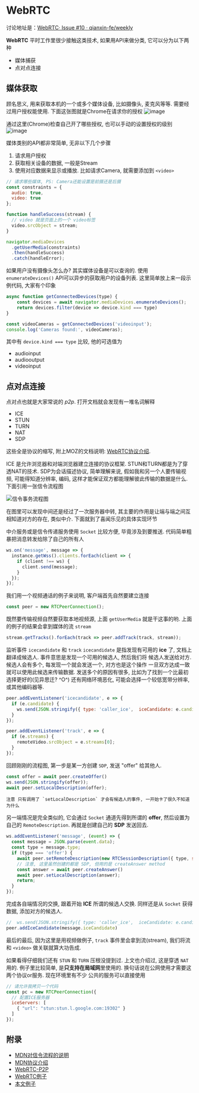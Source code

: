 # WebRTC

讨论地址是：[WebRTC· Issue #10 · qianxin-fe/weekly](https://github.com/qianxin-fe/weekly/issues/10)

**WebRTC** 平时工作里很少接触这类技术, 如果用API来做分类, 它可以分为以下两种

- 媒体捕获
- 点对点连接


## 媒体获取

顾名思义, 用来获取本机的一个或多个媒体设备, 比如摄像头, 麦克风等等. 需要经过用户授权能使用. 下面这张图就是Chrome在请求你的授权
![image](https://user-images.githubusercontent.com/371511/125044803-e7b1b500-e0ce-11eb-8b3f-d36453f080ba.png)

通过这里(Chrome)检查自己开了哪些授权, 也可以手动的设置授权的级别
![image](https://user-images.githubusercontent.com/371511/125045655-cd2c0b80-e0cf-11eb-91e8-7bbe22e24b61.png)

媒体类别的API都非常简单, 无非以下几个步骤

1. 请求用户授权
2. 获取相关设备的数据, 一般是Stream
3. 使用对应数据来显示或播放. 比如请求Camera, 就需要添加到 `<video>`

```javascript
// 请求哪些媒体, PS: Camera还能设置是前摄还是后摄
const constraints = {
  audio: true,
  video: true
};

function handleSuccess(stream) {
  // video 就是页面上的一个 video标签
  video.srcObject = stream;
}

navigator.mediaDevices
  .getUserMedia(constraints)
  .then(handleSuccess)
  .catch(handleError);
```

如果用户没有摄像头怎么办? 其实媒体设备是可以查询的. 使用 `enumerateDevices()` API可以异步的获取用户的设备列表.
这里简单放上来一段示例代码, 大家有个印象

```javascript
async function getConnectedDevices(type) {
    const devices = await navigator.mediaDevices.enumerateDevices();
    return devices.filter(device => device.kind === type)
}

const videoCameras = getConnectedDevices('videoinput');
console.log('Cameras found:', videoCameras);
```

其中有 `device.kind === type` 比较, 他的可选值为

- audioinput
- audiooutput
- videoinput


## 点对点连接

点对点也就是大家常说的 *p2p*. 打开文档就会发现有一堆名词解释

- ICE
- STUN
- TURN
- NAT
- SDP

这些全是协议的缩写, 附上MOZ的文档说明: [WebRTC协议介绍](https://developer.mozilla.org/zh-CN/docs/Web/API/WebRTC_API/Protocols). 

ICE 是允许浏览器和对端浏览器建立连接的协议框架. STUN和TURN都是为了穿透NAT的技术. 
SDP为会话描述协议, 简单理解来说, 假如我和另一个人要传输视频, 可能得知道分辨率, 编码, 这样才能保证双方都能理解彼此传输的数据是什么.
下面引用一张信令流程图

![信令事务流程图](https://mdn.mozillademos.org/files/12363/WebRTC%20-%20Signaling%20Diagram.svg)

在图里可以发现中间还是经过了一次服务器中转, 其主要的作用是让端与端之间互相知道对方的存在, 类似中介. 下面就到了喜闻乐见的具体实现环节

中介服务或是信令传递服务使用 `Socket` 比较方便, 毕竟涉及到要推送. 代码简单粗暴把消息转发给除了自己的所有人

```javascript
ws.on('message', message => {
  instance.getWss().clients.forEach(client => {
    if (client !== ws) {
      client.send(message);
    }
  });
});
```

我们用一个视频通话的例子来说明, 客户端首先自然要建立连接
```javascript
const peer = new RTCPeerConnection();
```

既然要传输视频自然要获取本地视频源, 上面 `getUserMedia` 就是干这事的哟. 上面的例子的结果会拿到媒体的流 `stream`

```javascript
stream.getTracks().forEach(track => peer.addTrack(track, stream));
```


监听事件 `icecandidate` 和 `track` 
`icecandidate` 是指发现有可用的 **ice** 了, 文档上翻译成候选人. 事件意思是发现一个可用的候选人, 然后我们将
候选人发送给对方. 候选人会有多个, 每发现一个就会发送一个, 对方也是这个操作
一旦双方达成一致就可以使用此候选来传输数据. 发送多个的原因有很多, 比如为了找到一个比最初选择更好的(见异思迁? ^O^)
还有网络环境恶化, 可能会选择一个较低宽带分辨率, 或其他编码器等.

```javascript
peer.addEventListener('icecandidate', e => {
  if (e.candidate) {
    ws.send(JSON.stringify({ type: 'caller_ice',  iceCandidate: e.candidate }));
  }
});

peer.addEventListener('track', e => {
  if (e.streams) {
    remoteVideo.srcObject = e.streams[0];
  }
});
```

回顾刚刚的流程图, 第一步是某一方创建 `SDP`, 发送 "offer" 给其他人.

```javascript
const offer = await peer.createOffer()
ws.send(JSON.stringify(offer));
await peer.setLocalDescription(offer);
```

    注意 只有调用了 `setLocalDescription` 才会有候选人的事件, 一开始卡了很久不知道为什么

另一端情况是完全类似的, 它会通过 `Socket` 通道先得到所谓的 **offer**, 然后设置为自己的 `RemoteDescription`.
再就是创建自己的 **SDP** 发送回去.

```javascript
ws.addEventListener('message', (event) => {
  const message = JSON.parse(event.data);
  const type = message.type;
  if (type === 'offer') {
    await peer.setRemoteDescription(new RTCSessionDescription({ type, sdp: message.sdp }));
    // 注意, 这里虽然创建的都是 SDP, 但用的是 createAnswer method
    const answer = await peer.createAnswer()
    await peer.setLocalDescription(answer);
    return;
  }
});
```

完成各自端情况的交换, 跟着开始 **ICE** 所谓的候选人交换. 同样还是从 `Socket` 获得数据, 添加对方的候选人.

```javascript
//  ws.send(JSON.stringify({ type: 'caller_ice',  iceCandidate: e.candidate }));
peer.addIceCandidate(message.iceCandidate)
```

最后的最后, 因为这里是用视频做例子, `track` 事件里会拿到流(stream), 我们将流和 `<video>` 做关联就算大功告成.

如果看得仔细我们还有 `STUN` 和 `TURN` 压根没提到过. 上文也介绍过, 这是穿透 `NAT` 用的.
例子里比较简单, 是**只支持在局域网**里使用的. 换句话说在公网使用才需要这两个协议or服务. 现在环境里有不少
公共的服务可以直接使用

```javascript
// 请允许我拷贝一个代码
const pc = new RTCPeerConnection({
  // 配置ICE服务器
  iceServers: [
    { "url": "stun:stun.l.google.com:19302" }
  ] 
}); 
```
## 附录

- [MDN对信令流程的说明](https://developer.mozilla.org/zh-CN/docs/Web/API/WebRTC_API/Signaling_and_video_calling)
- [MDN协议介绍](https://developer.mozilla.org/zh-CN/docs/Web/API/WebRTC_API/Protocols)
- [WebRTC-P2P](https://webrtc.org/getting-started/peer-connections)
- [WebRTC例子](https://webrtc.github.io/samples/)
- [本文例子](https://github.com/fengpeng/p2p)

